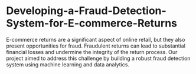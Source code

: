 # Developing-a-Fraud-Detection-System-for-E-commerce-Returns
E-commerce returns are a significant aspect of online retail, but they also present opportunities for fraud. Fraudulent returns can lead to substantial financial losses and undermine the integrity of the return process. Our project aimed to address this challenge by building a robust fraud detection system using machine learning and data analytics.
